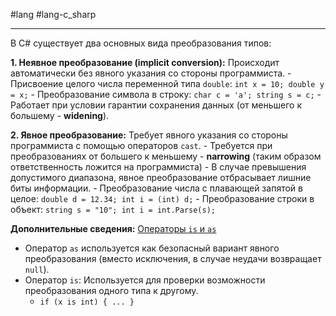 #lang #lang-c_sharp

---
В C# существует два основных вида преобразования типов:

**1. Неявное преобразование (implicit conversion):**
Происходит автоматически без явного указания со стороны программиста.
    - Присвоение целого числа переменной типа `double`: `int x = 10; double y = x;`
    - Преобразование символа в строку: `char c = 'a'; string s = c;`
    - Работает при условии гарантии сохранения данных (от меньшего к большему - **widening**).
    
**2. Явное преобразование:**
Требует явного указания со стороны программиста с помощью операторов `cast`.
	- Требуется при преобразованиях от большего к меньшему - **narrowing** (таким образом ответственность ложится на программиста)
	- В случае превышения допустимого диапазона, явное преобразование отбрасывает лишние биты информации.
    - Преобразование числа с плавающей запятой в целое: `double d = 12.34; int i = (int) d;`
    - Преобразование строки в объект: `string s = "10"; int i = int.Parse(s);`
    
**Дополнительные сведения:** [Операторы `is` и `as`](1.%20Lang/C-sharp/0.%20Введение/1.%20Типы%20данных/Преобразования%20типов/Операторы%20`is`%20и%20`as`.md)
- Оператор `as` используется как безопасный вариант явного преобразования (вместо исключения, в случае неудачи возвращает `null`).
- Оператор `is`: Используется для проверки возможности преобразования одного типа к другому.
    - `if (x is int) { ... }`
